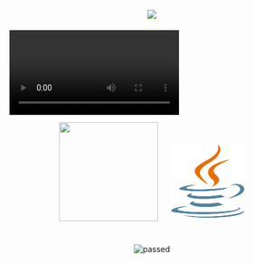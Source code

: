 <div align="center">


</div>
<br>
<div align="center">
<img src="https://github-readme-stats.vercel.app/api?username=Casper-dev172"></img></div>
<br>
<video src="https://media.tenor.co/videos/9eb976e57cfb1e5641e94591a9c37134/mp4"></video>
<div align="center">
<div>
  <img src="https://www.python.org/static/community_logos/python-powered-w.svg" height="175" width="175" style="margin: 10px">
  <img src="./java-seeklogo.com.svg" height="130" width="130" style="margin: 10px;margin-bottom: 6px;margin-right: 10px;">
  </div>

<br>
  
![passed](https://badgen.net/badge/github/passed%20%F0%9F%98%8E/green?icon=github)

</div>

